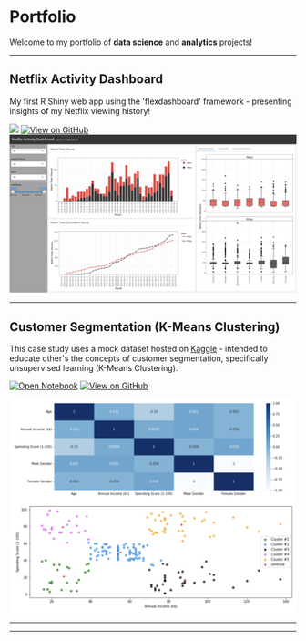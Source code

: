 # Portfolio

Welcome to my portfolio of **data science** and **analytics** projects!

---

## Netflix Activity Dashboard 

My first R Shiny web app using the 'flexdashboard' framework - presenting insights of my Netflix viewing history! <br>

[![](https://img.shields.io/badge/Shiny-shinyapps.io-blue?style=flat&labelColor=white&logo=RStudio&logoColor=blue)](https://philipkfw.shinyapps.io/Netflix-Activity-Dashboard/)
[![View on GitHub](https://img.shields.io/badge/GitHub-View_on_GitHub-blue?logo=GitHub)](https://github.com/philipkfw/Netflix-Activity-Dashboard)
<img src="images/netflix_activity_dashboard_profile.png?raw=true"/>

---
## Customer Segmentation (K-Means Clustering)

This case study uses a mock dataset hosted on [Kaggle](https://www.kaggle.com/datasets/vjchoudhary7/customer-segmentation-tutorial-in-python) - intended to educate other's the concepts of customer segmentation, specifically unsupervised learning (K-Means Clustering).

[![Open Notebook](https://img.shields.io/badge/Jupyter-Open_Notebook-blue?logo=Jupyter)](/html/customer-segmentation-analysis.html)
[![View on GitHub](https://img.shields.io/badge/GitHub-View_on_GitHub-blue?logo=GitHub)](https://github.com/philipkfw/Customer-Segmentation-Analysis)

<img src="images/customer_segmentation.png?raw=true"/>

---




---
